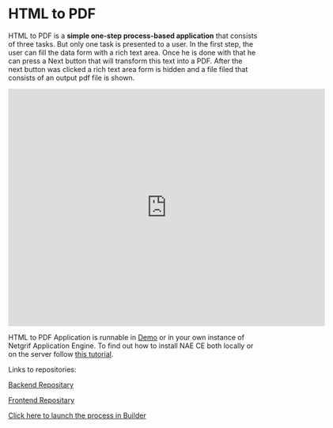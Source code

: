 # HTML to PDF

HTML to PDF is a **simple one-step process-based application** that consists of three tasks. But only one task is presented to a user. In the first step, the user can fill the data form with a rich text area. Once he is done with that he can press a Next button that will transform this text into a PDF. After the next button was clicked a rich text area form is hidden and a file filed that consists of an output pdf file is shown.

<iframe width="640" height="480" src="https://www.youtube.com/embed/lOkMjuRKlS8" title="YouTube video player"
frameborder="0" allow="accelerometer; autoplay; clipboard-write; encrypted-media; gyroscope; picture-in-picture"
allowfullscreen></iframe>

HTML to PDF Application is runnable in [Demo](https://demo.netgrif.com/) or in your own instance 
of Netgrif Application Engine. To find out how to install NAE CE both locally or on the server
follow [this tutorial](tutorials/nae-ce-starter.md).

Links to repositories:

[Backend Repositary](https://github.com/petrovicLubos/smallAppShowcaseBackend)

[Frontend Repositary](https://github.com/petrovicLubos/smallAppShowcaseFrontend)


[Click here to launch the process in Builder](https://builder.netgrif.com/modeler?modelUrl=https://academy.netgrif.com/examples/html2pdf/html2pdf.xml)